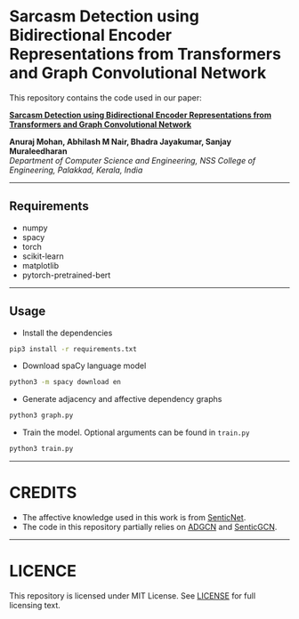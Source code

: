 # Sarcasm Detection using Bidirectional Encoder Representations from Transformers and Graph Convolutional Network

This repository contains the code used in our paper:

**[Sarcasm Detection using Bidirectional Encoder Representations from Transformers and Graph Convolutional Network](https://github.com/abhilashmnair/Sarcasm-Detection-with-BERT-and-GCN)**

<b>Anuraj Mohan, Abhilash M Nair, Bhadra Jayakumar, Sanjay Muraleedharan</b></br>
<i>Department of Computer Science and Engineering, NSS College of Engineering, Palakkad, Kerala, India</i>

---

## Requirements
- numpy
- spacy
- torch
- scikit-learn
- matplotlib
- pytorch-pretrained-bert

---

## Usage
- Install the dependencies
```bash
pip3 install -r requirements.txt
```

- Download spaCy language model
```bash
python3 -m spacy download en
```

- Generate adjacency and affective dependency graphs
```bash
python3 graph.py
```

- Train the model. Optional arguments can be found in `train.py`
```bash
python3 train.py
```
---

# CREDITS
- The affective knowledge used in this work is from [SenticNet](https://sentic.net/).
- The code in this repository partially relies on [ADGCN](https://github.com/BinLiang-NLP/ADGCN-Sarcasm) and [SenticGCN](https://github.com/BinLiang-NLP/Sentic-GCN).

---

# LICENCE
This repository is licensed under MIT License. See [LICENSE](https://github.com/abhilashmnair/Sarcasm-Detection-with-BERT-and-GCN/blob/main/LICENSE) for full licensing text.
